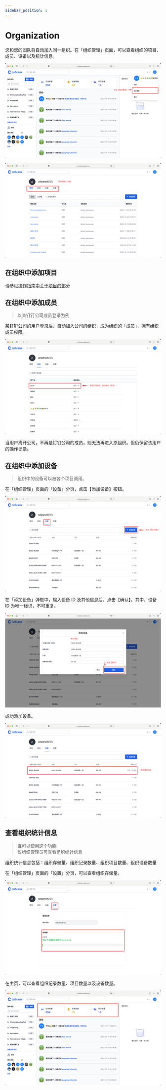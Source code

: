 ```yaml
---
sidebar_position: 1
---
```


# Organization

您和您的团队将自动加入同一组织。在「组织管理」页面，可以查看组织的项目、成员、设备以及统计信息。

![org-1](./img/org-1.png)

![org-2](./img/org-2.png)

## 在组织中添加项目

请参见[操作指南中关于项目的部分](../4-recipes/2-project.md)

## 在组织中添加成员

> 以某钉钉公司成员登录为例

某钉钉公司的用户登录后，自动加入公司的组织，成为组织的「成员」，拥有组织成员权限。

![org-3](./img/org-3.png)

当用户离开公司，不再是钉钉公司的成员，则无法再进入原组织。但仍保留该用户的操作记录。

## 在组织中添加设备

> 组织中的设备可以被各个项目调用。

在「组织管理」页面的「设备」分页，点击【添加设备】按钮。

![org-4](./img/org-4.png)

在「添加设备」弹框中，输入设备 ID 及其他信息后，点击【确认】。其中，设备 ID 为唯一标识，不可重复。

![org-5](./img/org-5.png)

成功添加设备。

![org-6](./img/org-6.png)

## 查看组织统计信息

> 谁可以使用这个功能<br />
> 仅组织管理员可查看组织统计信息

组织统计信息包括：组织存储量、组织记录数量、组织项目数量、组织设备数量

在「组织管理」页面的「设置」分页，可以查看组织存储量。

![org-7](./img/org-7.png)

在主页，可以查看组织记录数量、项目数量以及设备数量。

![org-8](./img/org-8.png)
